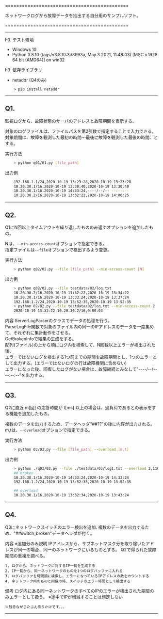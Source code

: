 ============================================

ネットワークログから故障データを抽出する自分用のサンプルソフト。

============================================

--------------------------------------------------------------------------------

h3. テスト環境

* Windows 10
* Python 3.8.10 (tags/v3.8.10:3d8993a, May  3 2021, 11:48:03) [MSC v.1928 64 bit (AMD64)] on win32

h3. 依存ライブラリ

* netaddr (Q4のみ)

```
    > pip install netaddr
```
--------------------------------------------------------------------------------

## Q1.

監視ログから、故障状態のサーバのアドレスと故障期間を表示する。  

対象のログファイルは、ファイルパスを第2引数で指定することで入力できる。  
対象期間は、故障を観測した最初の時間～最後に故障を観測した最後の時間、とする。  

実行方法

```bash
    > python q01/01.py [file_path]
```

出力例

```bash
    192.168.1.1/24,2020-10-19 13:23:28,2020-10-19 13:23:28
    10.20.30.1/16,2020-10-19 13:30:40,2020-10-19 13:30:40
    10.20.30.1/16,2020-10-19 14:33:24,----/--/-- --:--:--
    10.20.30.2/16,2020-10-19 13:32:22,2020-10-19 14:00:25
```
--------------------------------------------------------------------------------

## Q2.

Q1にN回以上タイムアウトを繰り返したもののみ返すオプションを追加したもの。  

Nは、`--min-access-count`オプションで指定できる。  
指定ファイルは`--file`オプションで検出するよう変更。  

実行方法

```bash
    > python q02/02.py --file [file_path] --min-access-count [N]
```

出力例

```bash
    > python q02/02.py --file testdata/02/log.txt
    10.20.30.2/16,2020-10-19 13:32:22,2020-10-19 13:34:22
    10.20.30.1/16,2020-10-19 13:33:24,2020-10-19 13:37:24
    192.168.1.2/24,2020-10-19 13:52:35,2020-10-19 13:52:35
    > python 02/02.py --file testdata/02/log.txt --min-access-count 2
    2020-10-19 13:32:22,10.20.30.2/16,0:00:03
```

内容
    ServerLogParserのクラスでデータの処理を行う。  
    ParseLogFile関数で対象のファイル内の同一のIPアドレスのデータを一度集めて、それぞれに集計動作をさせる。  
    GetBrokenInfoで結果の生成をする。  
    配列(ファイル)の上から順にログ内を検索して、N回数以上エラーが検出された後、  
    エラーではないログを検出する1つ前までの期間を故障期間とし、1つのエラーとして出力する。(エラーではないログの行は故障機関に含めない)  
    エラーになった後、回復したログがない場合は、故障継続とみなして"----/--/-- --:--:--"を出力する。  

--------------------------------------------------------------------------------

## Q3.

Q2に直近 m[回] の応答時間が t[ms] 以上の場合は、過負荷であるとの表示をする機能を追加したもの。  

複数のデータを出力するため、データヘッダ"##??"の後に内容が出力される。  
m,tは、`--overload`オプションで指定できる。  

実行方法

```bash
    > python 03/03.py --file [file_path] --overload [m,t]
```

出力例

```bash
    > python ./q03/03.py --file ./testdata/03/log1.txt --overload 2,110
    ## broken
    10.20.30.1/16,2020-10-19 14:33:24,2020-10-19 14:33:24
    192.168.1.2/24,2020-10-19 13:52:35,2020-10-19 13:52:35

    ## overload
    10.20.30.1/16,2020-10-19 13:32:34,2020-10-19 13:43:24
```

--------------------------------------------------------------------------------

## Q4.

Q3にネットワークスイッチのエラー検出を追加.
複数のデータを出力するため、"##switch_broken"データヘッダが付く。


内容
    ※追加分のみ説明
    IPアドレスから、サブネットマスク分を取り除いたアドレスが同一の場合、同一のネットワークにいるものとする。
    Q2で得られた故障期間の重複を調べる。

    1. ログから、ネットワークに対するIP一覧を生成する
    2. IP一覧から、同一ネットワークのものを1つのログバッファに入れる
    3. ログバッファを時間順に検索し、エラーになっているIPアドレスの数をカウントする
    4. ネットワーク内のものと同数の時、スイッチのエラー時間として検出する

備考
    ログ内にある同一ネットワークのすべてのIPのエラーが検出された期間のみエラーとして扱う。
    ※途中でIPが増減することは想定しない

    ※残念ながらたぶん作りかけです、、、

--------------------------------------------------------------------------------
